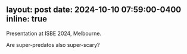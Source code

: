 layout: post
date: 2024-10-10 07:59:00-0400
inline: true
---

Presentation at ISBE 2024, Melbourne.

Are super-predatos also super-scary?